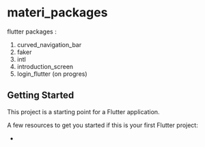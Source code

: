 # materi_packages

flutter packages :
1. curved_navigation_bar
2. faker
3. intl
4. introduction_screen
5. login_flutter (on progres)

## Getting Started

This project is a starting point for a Flutter application.

A few resources to get you started if this is your first Flutter project:

-
